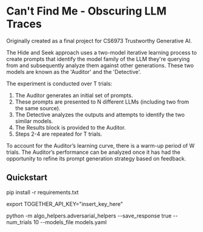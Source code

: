 # Can't Find Me - Obscuring LLM Traces
Originally created as a final project for CS6973 Trustworthy Generative AI. 

The Hide and Seek approach uses a two-model iterative learning process to create prompts that identify the model family of the LLM they're querying from and subsequently analyze them against other generations. These two models are known as the 'Auditor' and the 'Detective'.

The experiment is conducted over T trials:
1. The Auditor generates an initial set of prompts.
2. These prompts are presented to N different LLMs (including two from the same source).
3. The Detective analyzes the outputs and attempts to identify the two similar models.
4. The Results block is provided to the Auditor.
5. Steps 2-4 are repeated for T trials.

To account for the Auditor’s learning curve, there is a warm-up period of W trials. The Auditor’s performance can be analyzed once it has had the opportunity to refine its prompt generation strategy based on feedback.

## Quickstart
pip install -r requirements.txt

export TOGETHER_API_KEY="insert_key_here"

python -m algo_helpers.adversarial_helpers --save_response true --num_trials 10 --models_file models.yaml


